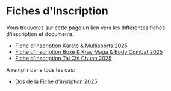 # Fiches d'Inscription

Vous trouverez sur cette page un lien vers les différentes fiches d'inscription et documents.

- [Fiche d'inscription Karate & Multisports 2025](/documents/2025-Fiche-INSCRIPTION-KARATE-MULTISPORT.doc)
- [Fiche d'inscription Boxe & Krav Maga & Body Combat 2025](/documents/2025-Fiche-INSCRIPTION-Boxe-Krav-Maga.doc)
- [Fiche d'inscription Tai Chi Chuan 2025](/documents/2025-Fiche-INSCRIPTION-TAI-CHI-CHUAN.doc)

A remplir dans tous les cas:
- [Dos de la Fiche d'insription 2025](/documents/2025-DOS-Fiche-Autorisation-Inscription.doc)
